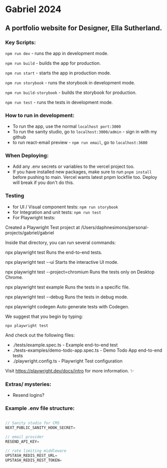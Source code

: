 # Gabriel 2024

## A portfolio website for Designer, Ella Sutherland. 

### Key Scripts: 

`npm run dev` - runs the app in development mode.

`npm run build` - builds the app for production.

`npm run start` - starts the app in production mode.

`npm run storybook` - runs the storybook in development mode.

`npm run build-storybook` - builds the storybook for production.

`npm run test` - runs the tests in development mode.

### How to run in development: 

- To run the app, use the normal `localhost port:3000`
- To run the sanity studio, go to `localhost:3000/admin` - sign in with my github
- to run react-email preview - `npm run email`, go to `localhost:3600` 

### When Deploying: 

- Add any .env secrets or variables to the vercel project too. 
- If you have installed new packages, make sure to run `pnpm install` before pushing to main. Vercel wants latest pnpm lockfile too. Deploy will break if you don't do this. 

### Testing

- for UI / Visual component tests: `npm run storybook` 
- for Integration and unit tests: `npm run test` 
- For Playwright tests: 

Created a Playwright Test project at /Users/daphnesimons/personal-projects/gabriel/gabriel

Inside that directory, you can run several commands:

  npx playwright test
    Runs the end-to-end tests.

  npx playwright test --ui
    Starts the interactive UI mode.

  npx playwright test --project=chromium
    Runs the tests only on Desktop Chrome.

  npx playwright test example
    Runs the tests in a specific file.

  npx playwright test --debug
    Runs the tests in debug mode.

  npx playwright codegen
    Auto generate tests with Codegen.

We suggest that you begin by typing:

    npx playwright test

And check out the following files:
  - ./tests/example.spec.ts - Example end-to-end test
  - ./tests-examples/demo-todo-app.spec.ts - Demo Todo App end-to-end tests
  - ./playwright.config.ts - Playwright Test configuration

Visit https://playwright.dev/docs/intro for more information. ✨

### Extras/ mysteries: 

- Resend logins? 

### Example .env file structure: 

```js

// Sanity studio for CMS 
NEXT_PUBLIC_SANITY_HOOK_SECRET=

// email provider 
RESEND_API_KEY=

// rate limiting middleware 
UPSTASH_REDIS_REST_URL=
UPSTASH_REDIS_REST_TOKEN=

```